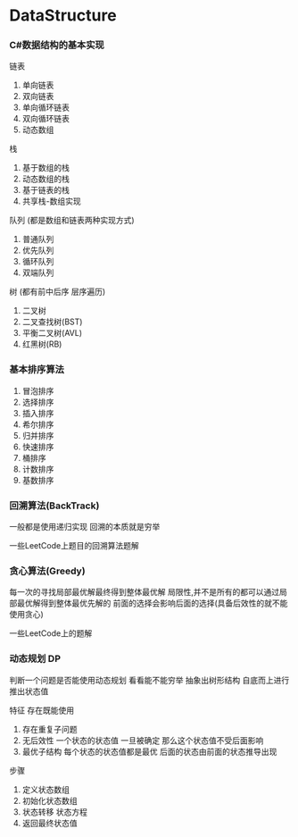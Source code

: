 # DataStructure
### C#数据结构的基本实现


链表
1. 单向链表
2. 双向链表
3. 单向循环链表
4. 双向循环链表
5. 动态数组

栈

1. 基于数组的栈
2. 动态数组的栈
3. 基于链表的栈
4. 共享栈-数组实现



队列 (都是数组和链表两种实现方式)

1. 普通队列
2. 优先队列
3. 循环队列
4. 双端队列

树 (都有前中后序 层序遍历)
1. 二叉树
2. 二叉查找树(BST)
3. 平衡二叉树(AVL)
4. 红黑树(RB)

### 基本排序算法

1. 冒泡排序
2. 选择排序
3. 插入排序
4. 希尔排序
5. 归并排序
6. 快速排序
7. 桶排序
8. 计数排序
9. 基数排序

### 回溯算法(BackTrack)
一般都是使用递归实现 回溯的本质就是穷举

一些LeetCode上题目的回溯算法题解

### 贪心算法(Greedy)
每一次的寻找局部最优解最终得到整体最优解
局限性,并不是所有的都可以通过局部最优解得到整体最优先解的
前面的选择会影响后面的选择(具备后效性的就不能使用贪心)

一些LeetCode上的题解

### 动态规划 DP
判断一个问题是否能使用动态规划 看看能不能穷举 抽象出树形结构
自底而上进行推出状态值

特征 存在既能使用
1. 存在重复子问题
2. 无后效性 一个状态的状态值 一旦被确定 那么这个状态值不受后面影响
3. 最优子结构 每个状态的状态值都是最优 后面的状态由前面的状态推导出现

步骤
1. 定义状态数组
2. 初始化状态数组
3. 状态转移 状态方程
4. 返回最终状态值